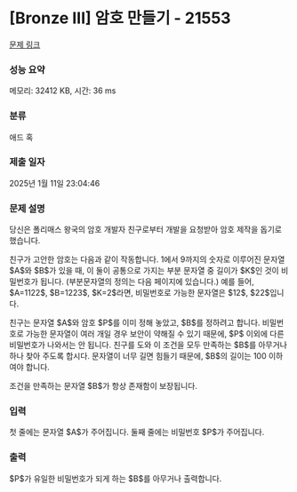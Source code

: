 # [Bronze III] 암호 만들기 - 21553 

[문제 링크](https://www.acmicpc.net/problem/21553) 

### 성능 요약

메모리: 32412 KB, 시간: 36 ms

### 분류

애드 혹

### 제출 일자

2025년 1월 11일 23:04:46

### 문제 설명

<p>당신은 폴리매스 왕국의 암호 개발자 친구로부터 개발을 요청받아 암호 제작을 돕기로 했습니다.</p>

<p>친구가 고안한 암호는 다음과 같이 작동합니다. 1에서 9까지의 숫자로 이루어진 문자열 $A$와 $B$가 있을 때, 이 둘이 공통으로 가지는 부분 문자열 중 길이가 $K$인 것이 비밀번호가 됩니다. (부분문자열의 정의는 다음 페이지에 있습니다.) 예를 들어, $A=1122$, $B=1223$, $K=2$라면, 비밀번호로 가능한 문자열은 $12$, $22$입니다.</p>

<p>친구는 문자열 $A$와 암호 $P$를 이미 정해 놓았고, $B$를 정하려고 합니다. 비밀번호로 가능한 문자열이 여러 개일 경우 보안이 약해질 수 있기 때문에, $P$ 이외에 다른 비밀번호가 나와서는 안 됩니다. 친구를 도와 이 조건을 모두 만족하는 $B$를 아무거나 하나 찾아 주도록 합시다. 문자열이 너무 길면 힘들기 때문에, $B$의 길이는 100 이하여야 합니다.</p>

<p>조건을 만족하는 문자열 $B$가 항상 존재함이 보장됩니다.</p>

### 입력 

 <p>첫 줄에는 문자열 $A$가 주어집니다. 둘째 줄에는 비밀번호 $P$가 주어집니다.</p>

### 출력 

 <p>$P$가 유일한 비밀번호가 되게 하는 $B$를 아무거나 출력합니다.</p>


